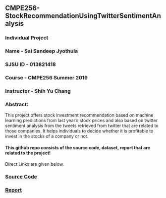 ## CMPE256-StockRecommendationUsingTwitterSentimentAnalysis
### Individual Project <br>
### Name - Sai Sandeep Jyothula <br>
### SJSU ID - 013821418 <br>
### Course - CMPE256 Summer 2019<br>
### Instructor - Shih Yu Chang <br>

### Abstract:
This project offers stock investment recommendation based on machine learning predictions from last year’s stock prices and also based on twitter sentiment analysis from the tweets retrieved from twitter that are related to those companies. It helps individuals to decide whether it is profitable to invest in the stocks of a company or not.

#### This github repo consists of the source code, dataset, report that are related to the project!
Direct Links are given below. <br>


### [Source Code](https://github.com/SandeepJ97/CMPE256-StockRecommendationUsingTwitterSentimentAnalysis/blob/master/StockRecommendationUsingTwiiterSenstimentAnalysis_SAISANDEEP_JYOTHULA.ipynb)
### [Report](https://github.com/SandeepJ97/CMPE256-StockRecommendationUsingTwitterSentimentAnalysis/blob/master/StockRecommendationUsingTwitterSentimentAnalysis_SAISANDEEP_JYOTHULA.pdf)
